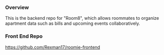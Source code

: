 ### Overview      
This is the backend repo for "Room8", which allows roommates to organize apartment data such as bills and upcoming events collaboratively.

### Front End Repo
https://github.com/Rexman17/roomie-frontend

